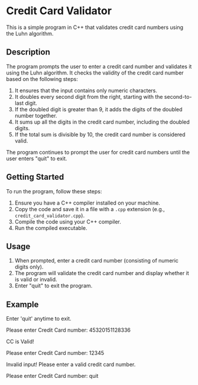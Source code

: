# Credit Card Validator

This is a simple program in C++ that validates credit card numbers using the Luhn algorithm.

## Description

The program prompts the user to enter a credit card number and validates it using the Luhn algorithm. It checks the validity of the credit card number based on the following steps:

1. It ensures that the input contains only numeric characters.
2. It doubles every second digit from the right, starting with the second-to-last digit.
3. If the doubled digit is greater than 9, it adds the digits of the doubled number together.
4. It sums up all the digits in the credit card number, including the doubled digits.
5. If the total sum is divisible by 10, the credit card number is considered valid.

The program continues to prompt the user for credit card numbers until the user enters "quit" to exit.

## Getting Started

To run the program, follow these steps:

1. Ensure you have a C++ compiler installed on your machine.
2. Copy the code and save it in a file with a `.cpp` extension (e.g., `credit_card_validator.cpp`).
3. Compile the code using your C++ compiler.
4. Run the compiled executable.

## Usage

1. When prompted, enter a credit card number (consisting of numeric digits only).
2. The program will validate the credit card number and display whether it is valid or invalid.
3. Enter "quit" to exit the program.

## Example
Enter 'quit' anytime to exit.

Please enter Credit Card number: 45320151128336

CC is Valid!

Please enter Credit Card number: 12345

Invalid input! Please enter a valid credit card number.

Please enter Credit Card number: quit



